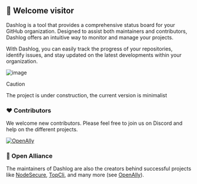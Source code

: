 ## 👋 Welcome visitor

Dashlog is a tool that provides a comprehensive status board for your GitHub organization. Designed to assist both maintainers and contributors, Dashlog offers an intuitive way to monitor and manage your projects.

With Dashlog, you can easily track the progress of your repositories, identify issues, and stay updated on the latest developments within your organization.

![image](https://user-images.githubusercontent.com/4438263/188266597-8f0df4df-9309-478c-a1aa-1c7ff6f472af.png)

> [!CAUTION]
> The project is under construction, the current version is minimalist

### ❤️ Contributors
We welcome new contributors. Please feel free to join us on Discord and help on the different projects.

[![OpenAlly](https://discordapp.com/api/guilds/640183220452720650/embed.png?style=banner2)](https://discord.gg/4Wn8rjAtB4)

### 👥 Open Alliance
The maintainers of Dashlog are also the creators behind successful projects like [NodeSecure](https://github.com/NodeSecure), [TopCli](https://github.com/TopCli), and many more (see [OpenAlly](https://github.com/OpenAlly)).
